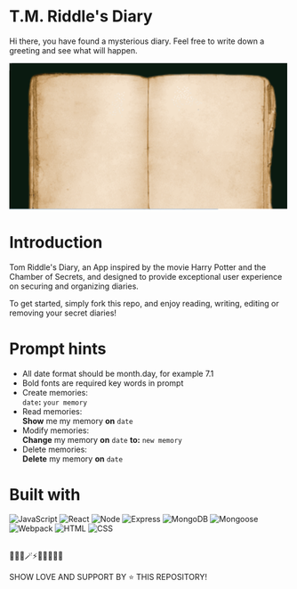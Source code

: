 # T.M. Riddle's Diary

Hi there, you have found a mysterious diary. Feel free to write down a greeting and see what will happen.

<img src='client/assets/readme-diary.png' width="500">

# Introduction

Tom Riddle's Diary, an App inspired by the movie Harry Potter and the Chamber of Secrets, and designed to provide exceptional user experience on securing and organizing diaries. 

To get started, simply fork this repo, and enjoy reading, writing, editing or removing your secret diaries! 

# Prompt hints

- All date format should be month.day, for example 7.1
- Bold fonts are required key words in prompt
- Create memories: <br />
  `date`**:** `your memory`
- Read memories: <br />
  **Show** me my memory **on** `date`
- Modify memories: <br />
  **Change** my memory **on** `date` **to:** `new memory`
- Delete memories: <br />
  **Delete** my memory **on** `date`

# Built with

![JavaScript](https://img.shields.io/badge/-javascript-F7DF1E?style=for-the-badge&logo=javascript&logoColor=black)
![React](https://img.shields.io/badge/-react-white?style=for-the-badge&logo=react&logoColor=blue)
![Node](https://img.shields.io/badge/-node-339933?style=for-the-badge&logo=node.js&logoColor=white)
![Express](https://img.shields.io/badge/-Express-000000?style=for-the-badge&logo=express&logoColor=white)
![MongoDB](https://img.shields.io/badge/-MongoDB-000000?style=for-the-badge&logo=MongoDB&logoColor=green)
![Mongoose](https://img.shields.io/badge/-Mongoose-white?style=for-the-badge&logo=Mongoose&logoColor=brown)
![Webpack](https://img.shields.io/badge/Webpack-2CA5E0?style=for-the-badge&logo=webpack&logoColor=white)
![HTML](https://img.shields.io/badge/HTML5-E34F26?style=for-the-badge&logo=html5&logoColor=white)
![CSS](https://img.shields.io/badge/CSS3-1572B6?style=for-the-badge&logo=css3&logoColor=white)

<br />
🧙🏻‍♀️🪄⚡🔮🧹🧙🏻‍♂️ <br />

SHOW LOVE AND SUPPORT BY ⭐️ THIS REPOSITORY!

